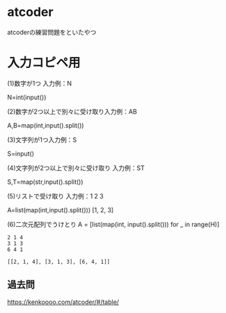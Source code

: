 # atcoder
atcoderの練習問題をといたやつ

# 入力コピペ用

(1)数字が1つ
入力例：N

N=int(input())

(2)数字が2つ以上で別々に受け取り入力例：AB

A,B=map(int,input().split())

(3)文字列が1つ入力例：S

S=input()

(4)文字列が2つ以上で別々に受け取り
入力例：ST

S,T=map(str,input().split())

(5)リストで受け取り
入力例：1 2 3

A=list(map(int,input().split()))
[1, 2, 3]

(6)二次元配列でうけとり
A = [list(map(int, input().split())) for _ in range(H)]

```
2 1 4
3 1 3
6 4 1
```

```
[[2, 1, 4], [3, 1, 3], [6, 4, 1]]
```

## 過去問
https://kenkoooo.com/atcoder/#/table/
